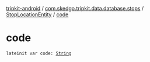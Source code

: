 [tripkit-android](../../index.md) / [com.skedgo.tripkit.data.database.stops](../index.md) / [StopLocationEntity](index.md) / [code](./code.md)

# code

`lateinit var code: `[`String`](https://kotlinlang.org/api/latest/jvm/stdlib/kotlin/-string/index.html)